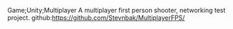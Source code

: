 Game;Unity;Multiplayer
A multiplayer first person shooter, networking test project.
github:https://github.com/Stevnbak/MultiplayerFPS/